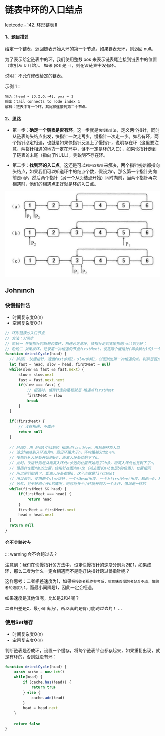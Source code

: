 # 链表中环的入口结点

[leetcode - 142. 环形链表 II](https://leetcode-cn.com/problems/linked-list-cycle-ii/)

#### 1、题目描述
给定一个链表，返回链表开始入环的第一个节点。如果链表无环，则返回 null。

为了表示给定链表中的环，我们使用整数 pos 来表示链表尾连接到链表中的位置（索引从 0 开始）。 如果 pos 是 -1，则在该链表中没有环。

说明：不允许修改给定的链表。

示例 1：
```
输入：head = [3,2,0,-4], pos = 1
输出：tail connects to node index 1
解释：链表中有一个环，其尾部连接到第二个节点。
```

#### 2、思路
- 第一步：**确定一个链表是否有环**。这一步就是`快慢指针法`，定义两个指针，同时从链表的头结点出发，快指针一次走两步，慢指针一次走一步。如若有环，两个指针必定相遇，也就是如果快指针反追上了慢指针，说明存在环（这里要注意，两指针相遇的地方一定在环中，但不一定是环的入口），如果快指针走到了链表的末尾（指向了NULL），则说明不存在环。

- 第二步：**找到环的入口点**。这还是可以`利用双指针`来解决，两个指针初始都指向头结点，如果我们可以知道环中的结点个数，假设为n，那么第一个指针先向前走n步，然后两个指针（另一个从头结点开始）同时向前，当两个指针再次相遇时，他们的相遇点正好就是环的入口点。

![](./images/entry-node-of-loop.png)

## Johninch

### 快慢指针法
- 时间复杂度O(n)
- 空间复杂度O(1)
```js
// 环形链表的入口节点
// 方法：分两步
// 阶段一 快慢指针判断是否成环，相遇必定成环，快指针走到链尾指向null则无环；
// 阶段二 如果成环，记录第一次相遇的节点firstMeet，使用两个慢指针(即步频为1的)一个从head，一个从firstMeet出发，相遇时从head出发的指针则为入环点
function detectCycle(head) {
  // 阶段1：快慢指针，速度fast步频2，slow步频1，试图找出第一次相遇的点，判断是否成环
  let fast = head, slow = head, firstMeet = null
  while(slow && fast && fast.next) {
      slow = slow.next
      fast = fast.next.next
      if(slow === fast) {
          // 相遇时，慢指针走的路程就是 相遇点firstMeet
          firstMeet = slow
          break
      }
  }

  if(!firstMeet) {
      // 没有相遇，不成环
      return null
  }

  // 阶段2：用 阶段1中找到的 相遇点firstMeet 来找到环的入口
  // 设定head到入环点为n，假设环路大于n，环内路被分为b与n。
  // 慢指针从入环处开始跑b步，距离入环处就剩下了n。
  // 此时，快指针则是从距离入环处n步远的位置开始跑了2b步，距离入环处也是剩下了n。
  // 慢指针在圈内b的位置，快指针在圈内n+2b（减去圈长n+b也是b的位置），位置相同
  // 所以他们相遇了，距离入环处都是n，这个点就是firstMeet
  // 所以最后，使用两个slow指针，一个从head出发，一个从firstMeet出发，都走n步，相遇，返回从head出发的slow即可
  // 另外，对于环路小于n的情况，则可将多个小环展开视为一个大环，情况是一样的
  while(firstMeet && head) {
      if(firstMeet === head) {
          return head
      }
      firstMeet = firstMeet.next
      head = head.next
  }
  return null
}
```

#### 会不会跨过去
::: warning 会不会跨过去？

注意到：我们在快慢指针的方法中，设定快慢指针的速度分别为2和1，如果成环，那么二者为什么一定会相遇而不是刚好快指针跨过慢指针呢？

这样思考：二者相差速度为1，如果`把慢跑者视作参考系，则意味着慢跑者站着不动，快跑者的速度为1`，而最小间隔是1，因此一定会相遇。

如果速度是其他值呢，比如是2和4呢？

二者相差是2，最小距离为1，所以真的是有可能跨过去的！
:::


### 使用Set缓存
- 时间复杂度O(n)
- 空间复杂度O(n)

判断链表是否成环，设置一个缓存，将每个链表节点都存起来，如果重复出现，就是有环的，否则就没有环：
```js
function detectCycle(head) {
    const cache = new Set()
    while(head) {
        if (cache.has(head)) {
            return true
        } else {
            cache.add(head)
        }
        head = head.next
    }

    return false
}
```





